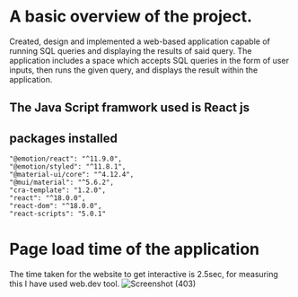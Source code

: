 # A basic overview of the project.
Created, design and implemented a web-based application capable of running SQL queries and displaying the results of said query. The application includes a space which accepts SQL queries in the form of user inputs, then runs the given query, and displays the result within the application. 


## The Java Script framwork used is React js
## packages installed
    "@emotion/react": "^11.9.0",
    "@emotion/styled": "^11.8.1",
    "@material-ui/core": "^4.12.4",
    "@mui/material": "^5.6.2",
    "cra-template": "1.2.0",
    "react": "^18.0.0",
    "react-dom": "^18.0.0",
    "react-scripts": "5.0.1"

# Page load time of the application
The time taken for the website to get interactive is 2.5sec, for measuring this I have used web.dev tool.
![Screenshot (403)](https://user-images.githubusercontent.com/56761765/164986467-21c8c5f1-ba36-43ab-ada6-93ab54f5d853.png)

